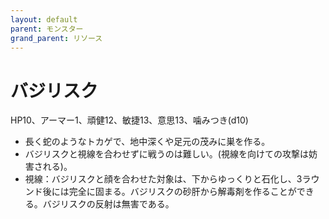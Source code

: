 ```yaml
---
layout: default
parent: モンスター
grand_parent: リソース
---
```


# バジリスク

HP10、アーマー1、頑健12、敏捷13、意思13、噛みつき(d10)

- 長く蛇のようなトカゲで、地中深くや足元の茂みに巣を作る。
- バジリスクと視線を合わせずに戦うのは難しい。(視線を向けての攻撃は妨害される)。
- 視線：バジリスクと顔を合わせた対象は、下からゆっくりと石化し、3ラウンド後には完全に固まる。バジリスクの砂肝から解毒剤を作ることができる。バジリスクの反射は無害である。